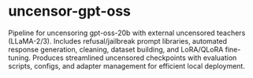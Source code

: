 # uncensor-gpt-oss
Pipeline for uncensoring gpt-oss-20b with external uncensored teachers (LLaMA-2/3). Includes refusal/jailbreak prompt libraries, automated response generation, cleaning, dataset building, and LoRA/QLoRA fine-tuning. Produces streamlined uncensored checkpoints with evaluation scripts, configs, and adapter management for efficient local deployment.
